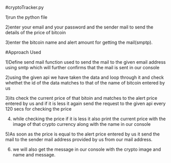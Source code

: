 #cryptoTracker.py

1)run the python file 

2)enter your email and your password and the sender mail to send the details of the price of bitcoin 

3)enter the bitcoin name and alert amount for getting the mail(smptp).


#Approach Used

1)Define send mail function used to send the mail to the given email address using smtp which will further confirms that the mail is sent in our console

2)using the given api we have taken the data and loop through it and check whethet the id of the data matches to that of the name of bitcoin entered by us 

3)its check the current price of that bitoin and matches to the alert price entered by us and if it is less it again send the request to the given api every 120 secs for checking
  the price
  
4) while checking the price if it is less it also print the current price with the image of that crypto currency along with the name in our console

5)As soon  as the price is equal to the alert price entered by us it send the mail to the sender mail address provided by us from our mail address.

6) we will also get the message in our console with the crypto image and name and message.


